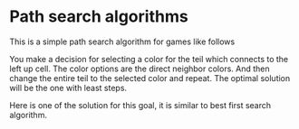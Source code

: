 # Path search algorithms

This is a simple path search algorithm for games like follows

You make a decision for selecting a color for the teil which connects to the left up cell. The color options are the direct neighbor colors. And then change the entire teil to the selected color and repeat. The optimal solution will be the one with least steps.

Here is one of the solution for this goal, it is similar to best first search algorithm.
